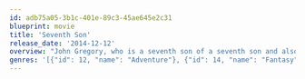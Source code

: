 ```yaml
---
id: adb75a05-3b1c-401e-89c3-45ae645e2c31
blueprint: movie
title: 'Seventh Son'
release_date: '2014-12-12'
overview: "John Gregory, who is a seventh son of a seventh son and also the local spook, has protected the country from witches, boggarts, ghouls and all manner of things that go bump in the night. However John is not young anymore, and has been seeking an apprentice to carry on his trade. Most have failed to survive. The last hope is a young farmer's son named Thomas Ward. Will he survive the training to become the spook that so many others couldn't?"
genres: '[{"id": 12, "name": "Adventure"}, {"id": 14, "name": "Fantasy"}]'
---
```

